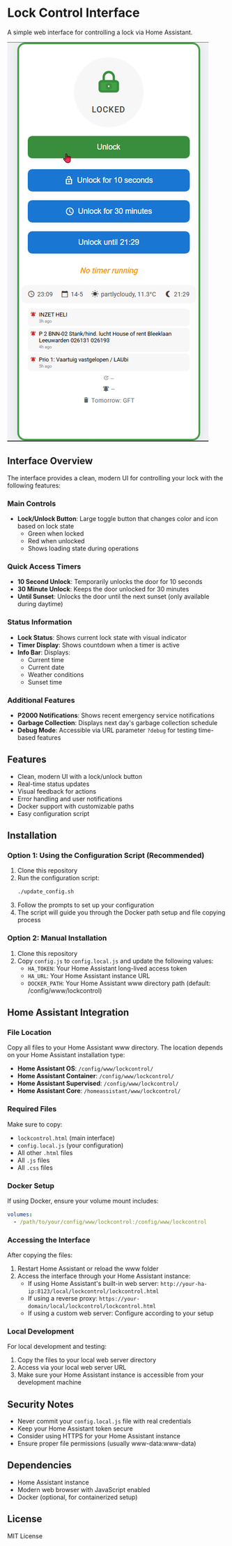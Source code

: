 # Lock Control Interface

A simple web interface for controlling a lock via Home Assistant.

![Lock Control Interface](lockcontrol.png)

## Interface Overview

The interface provides a clean, modern UI for controlling your lock with the following features:

### Main Controls
- **Lock/Unlock Button**: Large toggle button that changes color and icon based on lock state
  - Green when locked
  - Red when unlocked
  - Shows loading state during operations

### Quick Access Timers
- **10 Second Unlock**: Temporarily unlocks the door for 10 seconds
- **30 Minute Unlock**: Keeps the door unlocked for 30 minutes
- **Until Sunset**: Unlocks the door until the next sunset (only available during daytime)

### Status Information
- **Lock Status**: Shows current lock state with visual indicator
- **Timer Display**: Shows countdown when a timer is active
- **Info Bar**: Displays:
  - Current time
  - Current date
  - Weather conditions
  - Sunset time

### Additional Features
- **P2000 Notifications**: Shows recent emergency service notifications
- **Garbage Collection**: Displays next day's garbage collection schedule
- **Debug Mode**: Accessible via URL parameter `?debug` for testing time-based features

## Features

- Clean, modern UI with a lock/unlock button
- Real-time status updates
- Visual feedback for actions
- Error handling and user notifications
- Docker support with customizable paths
- Easy configuration script

## Installation

### Option 1: Using the Configuration Script (Recommended)

1. Clone this repository
2. Run the configuration script:
   ```bash
   ./update_config.sh
   ```
3. Follow the prompts to set up your configuration
4. The script will guide you through the Docker path setup and file copying process

### Option 2: Manual Installation

1. Clone this repository
2. Copy `config.js` to `config.local.js` and update the following values:
   - `HA_TOKEN`: Your Home Assistant long-lived access token
   - `HA_URL`: Your Home Assistant instance URL
   - `DOCKER_PATH`: Your Home Assistant www directory path (default: /config/www/lockcontrol)

## Home Assistant Integration

### File Location
Copy all files to your Home Assistant www directory. The location depends on your Home Assistant installation type:

- **Home Assistant OS**: `/config/www/lockcontrol/`
- **Home Assistant Container**: `/config/www/lockcontrol/`
- **Home Assistant Supervised**: `/config/www/lockcontrol/`
- **Home Assistant Core**: `/homeassistant/www/lockcontrol/`

### Required Files
Make sure to copy:
- `lockcontrol.html` (main interface)
- `config.local.js` (your configuration)
- All other `.html` files
- All `.js` files
- All `.css` files

### Docker Setup
If using Docker, ensure your volume mount includes:
```yaml
volumes:
  - /path/to/your/config/www/lockcontrol:/config/www/lockcontrol
```

### Accessing the Interface
After copying the files:
1. Restart Home Assistant or reload the www folder
2. Access the interface through your Home Assistant instance:
   - If using Home Assistant's built-in web server: `http://your-ha-ip:8123/local/lockcontrol/lockcontrol.html`
   - If using a reverse proxy: `https://your-domain/local/lockcontrol/lockcontrol.html`
   - If using a custom web server: Configure according to your setup

### Local Development
For local development and testing:
1. Copy the files to your local web server directory
2. Access via your local web server URL
3. Make sure your Home Assistant instance is accessible from your development machine

## Security Notes

- Never commit your `config.local.js` file with real credentials
- Keep your Home Assistant token secure
- Consider using HTTPS for your Home Assistant instance
- Ensure proper file permissions (usually www-data:www-data)

## Dependencies

- Home Assistant instance
- Modern web browser with JavaScript enabled
- Docker (optional, for containerized setup)

## License

MIT License 